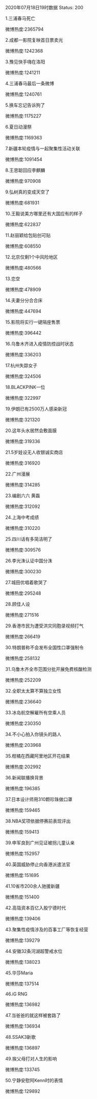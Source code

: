 2020年07月18日19时数据
Status: 200

1.三浦春马死亡

微博热度:2365794

2.成都一影院复映首日票卖光

微博热度:1242368

3.豫见快手嗨在洛阳

微博热度:1241211

4.三浦春马最后一条微博

微博热度:1240761

5.换车忘记告诉狗了

微博热度:1175227

6.夏日动漫祭

微博热度:1169363

7.新疆本轮疫情与一起聚集性活动关联

微博热度:1091454

8.王思聪回应李麒麟

微博热度:970908

9.弘树真的变成天空了

微博热度:681931

10.王毅说美方哪里还有大国应有的样子

微博热度:622837

11.赵丽颖给包贴创可贴

微博热度:608550

12.北京仅剩1个中风险地区

微博热度:480566

13.恋空

微博热度:478909

14.夫妻分分合合床

微博热度:447694

15.影院将实行一键隔座售票

微博热度:396442

16.乌鲁木齐进入疫情防控战时状态

微博热度:336203

17.杭州失踪女子

微博热度:324506

18.BLACKPINK一位

微博热度:322997

19.伊朗已有2500万人感染新冠

微博热度:321320

20.这年头水居然会敷面膜

微博热度:319336

21.5岁娃设无人收银诚实商店

微博热度:316920

22.广州漫展

微博热度:314285

23.编剧六六 黄磊

微博热度:312092

24.上海中考成绩

微博热度:310220

25.四川话有多简洁明了

微博热度:309576

26.李光洙认证中国分洙

微博热度:300230

27.城田优唱着歌哭了

微博热度:295248

28.顾佳人设

微博热度:271516

29.香港市民为遭受洪灾同胞录视频打气

微博热度:266419

30.特朗普称不会发布全国性口罩强制令

微博热度:258132

31.乌鲁木齐全市范围分批开展免费核酸检测

微博热度:252209

32.全职太太算不算独立女性

微博热度:236640

33.冰岛航空解雇所有空乘人员

微博热度:230350

34.不小心拍入你镜头的路人

微博热度:203968

35.柑橘在西藏阿里地区开花结果

微博热度:202992

36.新闻联播换背景

微博热度:196385

37.日本设计师用310颗珍珠做口罩

微博热度:159465

38.NBA奖项依据停赛前表现评出

微博热度:159413

39.申军良到广州见证被拐儿童认亲

微博热度:152957

40.英国威胁停止向香港派遣法官

微博热度:151695

41.10省市200余人驰援新疆

微博热度:151400

42.高瓴资本百亿入股宁德时代

微博热度:139406

43.聚集性疫情涉及的百事工厂等恢复经营

微博热度:139279

44.安徽32条河湖超警戒水位

微博热度:138023

45.华莎Maria

微博热度:137514

46.iG RNG

微博热度:136982

47.当爸爸的就这样被套路了

微博热度:136934

48.SSAK3新歌

微博热度:136897

49.挨父母打对人生的影响

微博热度:133745

50.宁静安慰阿Kenn时的表情

微博热度:129892

